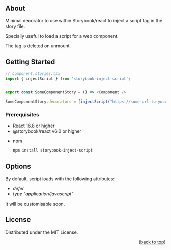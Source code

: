 ## About

Minimal decorator to use within Storybook/react to inject a script tag in the story file.

Specially useful to load a script for a web component.

The tag is deleted on unmount.

<!-- GETTING STARTED -->

## Getting Started

```javascript
// component.stories.tsx
import { injectScript } from 'storybook-inject-script';
...

export const SomeComponentStory = () => <Component />

SomeComponentStory.decorators = [injectScript("https://some-url-to-your-script.js")];
```

### Prerequisites

- React 16.8 or higher
- @storybook/react v6.0 or higher

* npm
  ```sh
  npm install storybook-inject-script
  ```

## Options

By default, script loads with the following attributes:

- _defer_
- _type_ _"application/javascript"_

It will be customisable soon.

<!-- LICENSE -->

## License

Distributed under the MIT License.

<p align="right">(<a href="#readme-top">back to top</a>)</p>
